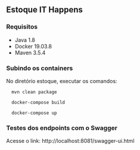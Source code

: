 ## Estoque IT Happens

### Requisitos

* Java 1.8
* Docker 19.03.8
* Maven 3.5.4

### Subindo os containers

No diretório estoque, executar os comandos:

```
  mvn clean package
```
```
  docker-compose build
```
```
  docker-compose up
```

### Testes dos endpoints com o Swagger

Acesse o link: http://localhost:8081/swagger-ui.html